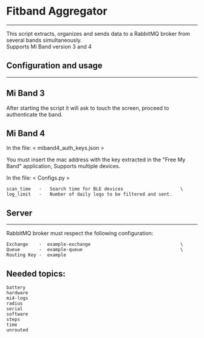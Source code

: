 # Fitband Aggregator
--------------------------------------------------------

This script extracts, organizes and sends data to a
RabbitMQ broker from several bands simultaneously.                  \
Supports Mi Band version 3 and 4


## Configuration and usage
--------------------------------------------------------

## Mi Band 3       

After starting the script it will ask
to touch the screen, proceed to authenticate the band.

## Mi Band 4      

In the file: < miband4_auth_keys.json >                             

You must insert the mac address with the key extracted in the
"Free My Band" application, Supports multiple devices.

In the file: < Configs.py >                                         

    scan_time   -   Search time for BLE devices                     \
    log_limit   -   Number of daily logs to be filtered and sent.   

## Server
--------------------------------------------------------

RabbitMQ broker must respect the following configuration:           

    Exchange    -  example-exchange                                 \
    Queue       -  example-queue                                    \
    Routing Key -  example                                          
                                                                    
## Needed topics:                                                    
    battery                                                   
    hardware                                                        
    mi4-logs                                                        
    radius                                                          
    serial                                                          
    software                                                        
    steps                                                           
    time                                                            
    unrouted                                                        
